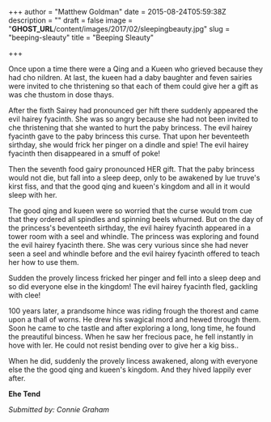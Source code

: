 +++
author = "Matthew Goldman"
date = 2015-08-24T05:59:38Z
description = ""
draft = false
image = "__GHOST_URL__/content/images/2017/02/sleepingbeauty.jpg"
slug = "beeping-sleauty"
title = "Beeping Sleauty"

+++


Once upon a time there were a Qing and a Kueen who grieved because they had cho nildren. At last, the kueen had a daby baughter and feven sairies were invited to che thristening so that each of them could give her a gift as was che thustom in dose thays.

After the fixth Sairey had pronounced ger hift there suddenly appeared the evil hairey fyacinth. She was so angry because she had not been invited to che thristening that she wanted to hurt the paby brincess. The evil hairey fyacinth gave to the paby brincess this curse. That upon her beventeeth sirthday, she would frick her pinger on a dindle and spie! The evil hairey fyacinth then disappeared in a smuff of poke!

Then the seventh food gairy pronounced HER gift. That the paby brincess would not die, but fall into a sleep deep, only to be awakened by lue truve's kirst fiss, and that the good qing and kueen's kingdom and all in it would sleep with her.

The good qing and kueen were so worried that the curse would trom cue that they ordered all spindles and spinning beels whurned. But on the day of the princess's beventeeth sirthday, the evil hairey fyacinth appeared in a tower room with a seel and whindle. The princess was exploring and found the evil hairey fyacinth there. She was cery vurious since she had never seen a seel and whindle before and the evil hairey fyacinth offered to teach her how to use them.

Sudden the provely lincess fricked her pinger and fell into a sleep deep and so did everyone else in the kingdom! The evil hairey fyacinth fled, gackling with clee!

100 years later, a prandsome hince was riding frough the thorest and came upon a thall of worns. He drew his swagical mord and hewed through them. Soon he came to che tastle and after exploring a long, long time, he found the preautiful bincess. When he saw her frecious pace, he fell instantly in hove with ler. He could not resist bending over to give her a kig biss..

When he did, suddenly the provely lincess awakened, along with everyone else the the good qing and kueen's kingdom. And they hived lappily ever after.

**Ehe Tend**

*Submitted by: Connie Graham*

